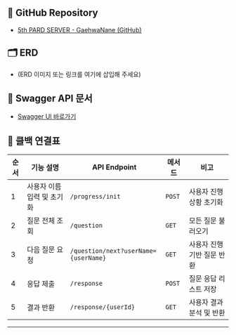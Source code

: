 
## 📌 GitHub Repository
- [5th PARD SERVER - GaehwaNane (GitHub)](https://github.com/5th-PARD-SERVER-PART/GaehwaNane.git)

## 🗂 ERD
- (ERD 이미지 또는 링크를 여기에 삽입해 주세요)

## 🔗 Swagger API 문서
- [Swagger UI 바로가기](http://172.18.142.173:8080/swagger-ui/index.html#)

## 🔄 클백 연결표

| 순서 | 기능 설명 | API Endpoint | 메서드 | 비고 |
|------|-----------|---------------|--------|------|
| 1 | 사용자 이름 입력 및 초기화 | `/progress/init` | `POST` | 사용자 진행 상황 초기화 |
| 2 | 질문 전체 조회 | `/question` | `GET` | 모든 질문 불러오기 |
| 3 | 다음 질문 요청 | `/question/next?userName={userName}` | `GET` | 사용자 진행 기반 질문 반환 |
| 4 | 응답 제출 | `/response` | `POST` | 질문 응답 리스트 저장 |
| 5 | 결과 반환 | `/response/{userId}` | `GET` | 사용자 결과 분석 및 반환 |

---

